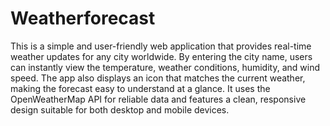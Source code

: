 # Weatherforecast
This is a simple and user-friendly web application that provides real-time weather updates for any city worldwide. By entering the city name, users can instantly view the temperature, weather conditions, humidity, and wind speed. The app also displays an icon that matches the current weather, making the forecast easy to understand at a glance. It uses the OpenWeatherMap API for reliable data and features a clean, responsive design suitable for both desktop and mobile devices.
